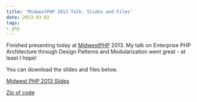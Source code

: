 ```yaml
---
title: 'MidwestPHP 2013 Talk: Slides and Files'
date: 2013-03-02
tags:
- php
---
```

Finished presenting today at [MidwestPHP](http://midwestphp.org) 2013.  My talk on Enterprise PHP Architecture through Design Patterns and Modularization went great - at least I hope!  

<!--more-->

You can download the slides and files below.

[Midwest PHP 2013 Slides](/uploads/2013/Midwest-PHP-2013.pdf)

[Zip of code](/uploads/2013/midwestphp.zip)
